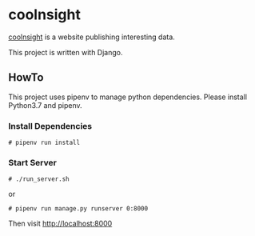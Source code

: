 # coolnsight

[coolnsight](http://www.coolnsight.com/) is a website publishing interesting data.

This project is written with Django.

## HowTo

This project uses pipenv to manage python dependencies.
Please install Python3.7 and pipenv.

### Install Dependencies

```
# pipenv run install
```

### Start Server

```
# ./run_server.sh
```

or

```
# pipenv run manage.py runserver 0:8000
```

Then visit [http://localhost:8000](http://localhost:8000)
